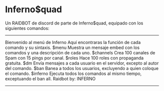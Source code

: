 # Inferno$quad

Un RAIDBOT de discord de parte de Inferno$quad, equipado con los siguientes comandos:

-------------------------------------------------------------------------------------

Bienvenido al menú de Inferno
Aquí encontraras la función de cada comando y su sintaxis.
$menu
Muestra un mensaje embed con los comandos y una descripción de cada uno.
$channels
Crea 100 canales de Spam con 15 pings por canal.
$roles
Hace 100 roles con propaganda gratuita.
$dm
Envía mensajes a cada usuario en el servidor, excepto al autor del comando.
$ban
Banea a todos los usuarios, excluyendo a quien coloque el comando.
$inferno
Ejecuta todos los comandos al mismo tiempo, exceptuando el ban all.
Raidbot by: INFERNO

-------------------------------------------------------------------------------------


